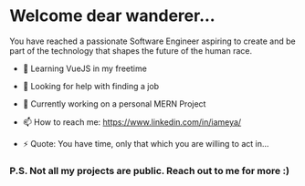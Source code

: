 #  Welcome dear wanderer... 

You have reached a passionate Software Engineer aspiring to create and be part of the technology that shapes the future of the human race.

- 🌱 Learning VueJS in my freetime

- 🤔 Looking for help with finding a job

- 🔭 Currently working on a personal MERN Project 

- 📫 How to reach me: https://www.linkedin.com/in/iameya/

- ⚡ Quote: You have time, only that which you are willing to act in...

### P.S. Not all my projects are public. Reach out to me for more :) 



<!--
**Ameya64/Ameya64** is a ✨ _special_ ✨ repository because its `README.md` (this file) appears on your GitHub profile.

Here are some ideas to get you started:

- 🔭 I’m currently working on ...
- 🌱 I’m currently learning ...
- 👯 I’m looking to collaborate on ...
- 🤔 I’m looking for help with ...
- 💬 Ask me about ...
- 📫 How to reach me: ...
- 😄 Pronouns: ...
- ⚡ Fun fact: ...
-->
